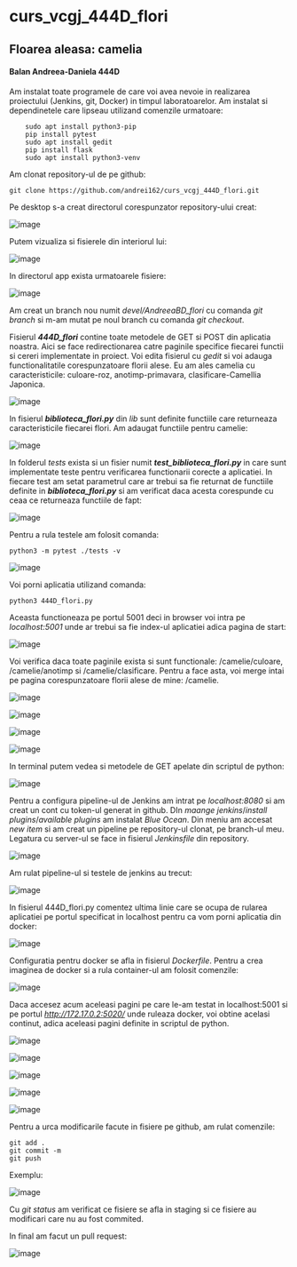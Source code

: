 # curs_vcgj_444D_flori
## Floarea aleasa: camelia
#### Balan Andreea-Daniela 444D

Am instalat toate programele de care voi avea nevoie in realizarea proiectului (Jenkins, git, Docker) in timpul laboratoarelor. Am instalat si dependinetele care lipseau utilizand comenzile urmatoare:
```
    sudo apt install python3-pip
    pip install pytest
    sudo apt install gedit
    pip install flask
    sudo apt install python3-venv
```

Am clonat repository-ul de pe github:
```
git clone https://github.com/andrei162/curs_vcgj_444D_flori.git
```

Pe desktop s-a creat directorul corespunzator repository-ului creat:

![image](https://github.com/andrei162/curs_vcgj_444D_flori/assets/82381145/49009382-2cdf-4b4b-9484-a5074defdcea)

Putem vizualiza si fisierele din interiorul lui:

![image](https://github.com/andrei162/curs_vcgj_444D_flori/assets/82381145/4d152b46-255d-4202-8f85-5020fb046e06)

In directorul app exista urmatoarele fisiere:

![image](https://github.com/andrei162/curs_vcgj_444D_flori/assets/82381145/1a946ef5-571c-40f2-b720-f432ffb7ae99)

Am creat un branch nou numit *devel/AndreeaBD_flori* cu comanda *git branch* si m-am mutat pe noul branch cu comanda *git checkout*.

Fisierul ***444D_flori*** contine toate metodele de GET si POST din aplicatia noastra. Aici se face redirectionarea catre paginile specifice fiecarei functii si cereri implementate in proiect. Voi edita fisierul cu *gedit* si voi adauga functionalitatile corespunzatoare florii alese. Eu am ales camelia cu caracteristicile: culoare-roz, anotimp-primavara, clasificare-Camellia Japonica.

![image](https://github.com/andrei162/curs_vcgj_444D_flori/assets/82381145/2f484388-509a-47af-bd53-5397dc0197ab)

In fisierul ***biblioteca_flori.py*** din *lib* sunt definite functiile care returneaza caracteristicile fiecarei flori. Am adaugat functiile pentru camelie:

![image](https://github.com/andrei162/curs_vcgj_444D_flori/assets/82381145/bb77abc9-f417-4688-9a0b-05bf3ee470ee)

In folderul *tests* exista si un fisier numit ***test_biblioteca_flori.py*** in care sunt implementate teste pentru verificarea functionarii corecte a aplicatiei. In fiecare test am setat parametrul care ar trebui sa fie returnat de functiile definite in ***biblioteca_flori.py*** si am verificat daca acesta corespunde cu ceaa ce returneaza functiile de fapt:

![image](https://github.com/andrei162/curs_vcgj_444D_flori/assets/82381145/2c306b6b-1cd7-41b5-a994-6f78ebe0a0ab)

Pentru a rula testele am folosit comanda:
```
python3 -m pytest ./tests -v
```
    
![image](https://github.com/andrei162/curs_vcgj_444D_flori/assets/82381145/f48371bd-3a92-4736-9e4c-6f66ea93af28)

Voi porni aplicatia utilizand comanda:
```
python3 444D_flori.py
```

Aceasta functioneaza pe portul 5001 deci in browser voi intra pe *localhost:5001* unde ar trebui sa fie index-ul aplicatiei adica pagina de start:

![image](https://github.com/andrei162/curs_vcgj_444D_flori/assets/82381145/4c384e17-70aa-4227-8ebd-eefce9d26e9d)
 
 Voi verifica daca toate paginile exista si sunt functionale:  /camelie/culoare,  /camelie/anotimp si  /camelie/clasificare. Pentru a face asta, voi merge intai pe pagina corespunzatoare florii alese de mine: /camelie.
 
 ![image](https://github.com/andrei162/curs_vcgj_444D_flori/assets/82381145/15c4cb99-b1a6-478a-a4bb-b409eda94979)

![image](https://github.com/andrei162/curs_vcgj_444D_flori/assets/82381145/8917c0b6-87a3-4725-94c6-bd737fb4ab14)

![image](https://github.com/andrei162/curs_vcgj_444D_flori/assets/82381145/bf730576-dee0-4e7b-925d-266c0e6ba624)

![image](https://github.com/andrei162/curs_vcgj_444D_flori/assets/82381145/b11d7c23-a738-4308-b540-3713351c613e)

In terminal putem vedea si metodele de GET apelate din scriptul de python:

![image](https://github.com/andrei162/curs_vcgj_444D_flori/assets/82381145/7c8a4183-53cc-482e-8af3-29f46b862b98)

Pentru a configura pipeline-ul de Jenkins am intrat pe *localhost:8080* si am creat un cont cu token-ul generat in github. DIn *maange jenkins*/*install plugins*/*available plugins* am instalat *Blue Ocean*. Din meniu am accesat *new item* si am creat un pipeline pe repository-ul clonat, pe branch-ul meu. Legatura cu server-ul se face in fisierul *Jenkinsfile* din repository.

![image](https://github.com/andrei162/curs_vcgj_444D_flori/assets/82381145/6f220daa-d979-4487-babc-ae604e59b16f)

Am rulat pipeline-ul si testele de jenkins au trecut:

![image](https://github.com/andrei162/curs_vcgj_444D_flori/assets/82381145/b9dca45a-3a6a-4b00-a8ba-47d49f5f2149)

In fisierul 444D_flori.py comentez ultima linie care se ocupa de rularea aplicatiei pe portul specificat in localhost pentru ca vom porni aplicatia din docker:

![image](https://github.com/andrei162/curs_vcgj_444D_flori/assets/82381145/c838848a-8f31-4f23-8386-3e70c841ce28)

Configuratia pentru docker se afla in fisierul *Dockerfile*.
Pentru a crea imaginea de docker si a rula container-ul am folosit comenzile:

![image](https://github.com/andrei162/curs_vcgj_444D_flori/assets/82381145/c640e083-44ab-4da5-8e5b-a501131a53a5)

Daca accesez acum aceleasi pagini pe care le-am testat in localhost:5001 si pe portul *http://172.17.0.2:5020/* unde ruleaza docker, voi obtine acelasi continut, adica aceleasi pagini definite in scriptul de python.

![image](https://github.com/andrei162/curs_vcgj_444D_flori/assets/82381145/6f8d4d57-0388-4a84-bab5-908a1605e161)

![image](https://github.com/andrei162/curs_vcgj_444D_flori/assets/82381145/5d875905-212f-475d-8871-03aa4449d4b0)

![image](https://github.com/andrei162/curs_vcgj_444D_flori/assets/82381145/8bec87e3-7589-44e6-89b2-a7a7827f2003)

![image](https://github.com/andrei162/curs_vcgj_444D_flori/assets/82381145/75737be6-c037-4d28-b56f-104bbe885157)

![image](https://github.com/andrei162/curs_vcgj_444D_flori/assets/82381145/09fedc20-14ff-4d60-9811-ba92af7e8b24)

Pentru a urca modificarile facute in fisiere pe github, am rulat comenzile:
```
git add .
git commit -m
git push
```
Exemplu:

![image](https://github.com/andrei162/curs_vcgj_444D_flori/assets/82381145/31407ba6-7da5-48c9-a6bd-848c18a0d3a1)

Cu *git status* am verificat ce fisiere se afla in staging si ce fisiere au modificari care nu au fost commited.

In final am facut un pull request:

![image](https://github.com/andrei162/curs_vcgj_444D_flori/assets/82381145/a0e87d07-29cf-48fb-a195-c6f29bd009b7)
